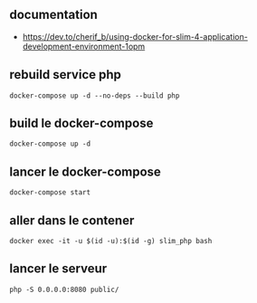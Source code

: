 ## documentation

- https://dev.to/cherif_b/using-docker-for-slim-4-application-development-environment-1opm

## rebuild service php

`docker-compose up -d --no-deps --build php`

## build le docker-compose

`docker-compose up -d`

## lancer le docker-compose

`docker-compose start`

## aller dans le contener

`docker exec -it -u $(id -u):$(id -g) slim_php bash`

## lancer le serveur

`php -S 0.0.0.0:8080 public/`
